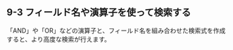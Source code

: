 9-3 フィールド名や演算子を使って検索する
----------------------------------------

「AND」や「OR」などの演算子と、フィールド名を組み合わせた検索式を作成すると、より高度な検索が行えます。

